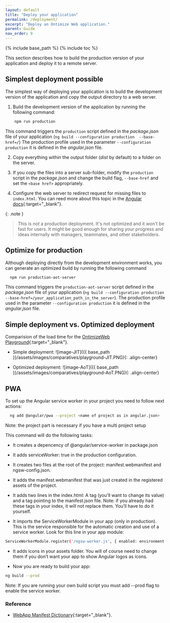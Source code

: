 ```yaml
---
layout: default
title: "Deploy your application"
permalink: /deployment/
excerpt: "Deploy an Ontimize Web application."
parent: Guide
nav_order: 9
---
```


{% include base_path %}
{% include toc %}


This section describes how to build the production version of your application and deploy it to a remote server.

## Simplest deployment possible

The simplest way of deploying your application is to build the development version of the application and copy the output directory to a web server.

1. Build the development version of the application by running the following command:
```bash
    npm run production
```
This command triggers the `production` script defined in the *package.json* file of your application (`ng build --configuration production  --base-href=/`) The production profile used in the parameter `--configuration production` it is defined in the *angular.json* file.

2. Copy everything within the output folder (*dist* by default) to a folder on the server.

3. If you copy the files into a server sub-folder, modify the `production` script in the *package.json* and change the build flag, `--base-href` and set the `<base href>` appropriately.

4. Configure the web server to redirect request for missing files to `index.html`. You can reed more about this topic in the [Angular docs](https://angular.io/guide/deployment#routed-apps-must-fallback-to-indexhtml){:target="_blank"}.

{: .note }
> This is *not* a production deployment. It's not optimized and it won't be fast for users. It might be good enough for sharing your progress and ideas internally with managers, teammates, and other stakeholders.

## Optimize for production

Although deploying directly from the development environment works, you can generate an optimized build by running the following command

```bash
  npm run production-aot-server
```
This command triggers the `production-aot-server` script defined in the *package.json* file of your application (`ng build --configuration production --base-href=/your_application_path_in_the_server`). The production profile used in the parameter `--configuration production` it is defined in the *angular.json* file.


## Simple deployment vs. Optimized deployment

Comparision of the load time for the [OntimizeWeb Playground](https://try.imatia.com/ontimizeweb/v15/playground/){:target="_blank"}.

* Simple deployment:
![image-JIT]({{ base_path }}/assets/images/comparatives/playground-JIT.PNG){: .align-center}

* Optimized deployment:
![image-AoT]({{ base_path }}/assets/images/comparatives/playground-AoT.PNG){: .align-center}


## PWA

To set up the Angular service worker in your project you need to follow next actions:

```bash
  ng add @angular/pwa --project <name of project as in angular.json>
```
Note: the project part is necessary if you have a multi project setup

This command will do the following tasks:

* It creates a depencency of @angular/service-worker in package.json

* It adds serviceWorker: true in the production configuration.

* It creates two files at the root of the project: manifest.webmanifest and ngsw-config.json.

* It adds the manifest.webmanifest that was just created in the registered assets of the project.

* It adds two lines in the index.html: A <meta name=”theme-color”> tag (you’ll want to change its value) and a <link> tag pointing to the manifest.json file.
Note: if you already had these tags in your index, it will not replace them. You’ll have to do it yourself.

* It imports the ServiceWorkerModule in your app (only in production). This is the service responsible for the automatic creation and use of a service worker. Look for this line in your app module:

```bash
ServiceWorkerModule.register('/ngsw-worker.js', { enabled: environment.production })
```

* It adds icons in your assets folder. You will of course need to change them if you don’t want your app to show Angular logos as icons.

* Now you are ready to build your app:

```bash
ng build --prod
```
Note: If you are running your own build script you must add --prod flag to enable the service worker.


### Reference

* [WebApp Manifest Dictionary](https://www.w3.org/TR/appmanifest/#webappmanifest-dictionary){:target="_blank"}.
